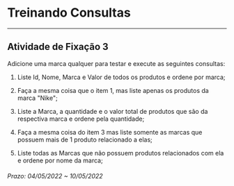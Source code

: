 # Treinando Consultas

---  

## Atividade de Fixação 3  

Adicione uma marca qualquer para testar e execute as seguintes consultas:  

1) Liste Id, Nome, Marca e Valor de todos os produtos e ordene por marca;  

2) Faça a mesma coisa que o item 1, mas liste apenas os produtos da marca "Nike";  

3) Liste a Marca, a quantidade e o valor total de produtos que são da respectiva marca e ordene pela quantidade;  

4) Faça a mesma coisa do item 3 mas liste somente as marcas que possuem mais de 1 produto relacionado a elas;  

5) Liste todas as Marcas que não possuem produtos relacionados com ela e ordene por nome da marca;  

###### Prazo: 04/05/2022 ~ 10/05/2022  
